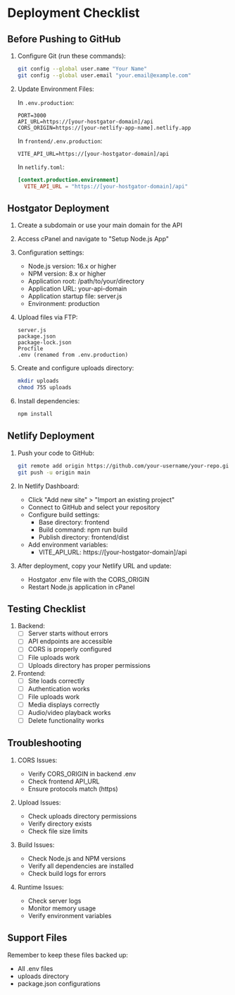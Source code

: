 # Deployment Checklist

## Before Pushing to GitHub

1. Configure Git (run these commands):
   ```bash
   git config --global user.name "Your Name"
   git config --global user.email "your.email@example.com"
   ```

2. Update Environment Files:

   In `.env.production`:
   ```
   PORT=3000
   API_URL=https://[your-hostgator-domain]/api
   CORS_ORIGIN=https://[your-netlify-app-name].netlify.app
   ```

   In `frontend/.env.production`:
   ```
   VITE_API_URL=https://[your-hostgator-domain]/api
   ```

   In `netlify.toml`:
   ```toml
   [context.production.environment]
     VITE_API_URL = "https://[your-hostgator-domain]/api"
   ```

## Hostgator Deployment

1. Create a subdomain or use your main domain for the API
2. Access cPanel and navigate to "Setup Node.js App"
3. Configuration settings:
   - Node.js version: 16.x or higher
   - NPM version: 8.x or higher
   - Application root: /path/to/your/directory
   - Application URL: your-api-domain
   - Application startup file: server.js
   - Environment: production

4. Upload files via FTP:
   ```
   server.js
   package.json
   package-lock.json
   Procfile
   .env (renamed from .env.production)
   ```

5. Create and configure uploads directory:
   ```bash
   mkdir uploads
   chmod 755 uploads
   ```

6. Install dependencies:
   ```bash
   npm install
   ```

## Netlify Deployment

1. Push your code to GitHub:
   ```bash
   git remote add origin https://github.com/your-username/your-repo.git
   git push -u origin main
   ```

2. In Netlify Dashboard:
   - Click "Add new site" > "Import an existing project"
   - Connect to GitHub and select your repository
   - Configure build settings:
     * Base directory: frontend
     * Build command: npm run build
     * Publish directory: frontend/dist
   - Add environment variables:
     * VITE_API_URL: https://[your-hostgator-domain]/api

3. After deployment, copy your Netlify URL and update:
   - Hostgator .env file with the CORS_ORIGIN
   - Restart Node.js application in cPanel

## Testing Checklist

1. Backend:
   - [ ] Server starts without errors
   - [ ] API endpoints are accessible
   - [ ] CORS is properly configured
   - [ ] File uploads work
   - [ ] Uploads directory has proper permissions

2. Frontend:
   - [ ] Site loads correctly
   - [ ] Authentication works
   - [ ] File uploads work
   - [ ] Media displays correctly
   - [ ] Audio/video playback works
   - [ ] Delete functionality works

## Troubleshooting

1. CORS Issues:
   - Verify CORS_ORIGIN in backend .env
   - Check frontend API_URL
   - Ensure protocols match (https)

2. Upload Issues:
   - Check uploads directory permissions
   - Verify directory exists
   - Check file size limits

3. Build Issues:
   - Check Node.js and NPM versions
   - Verify all dependencies are installed
   - Check build logs for errors

4. Runtime Issues:
   - Check server logs
   - Monitor memory usage
   - Verify environment variables

## Support Files

Remember to keep these files backed up:
- All .env files
- uploads directory
- package.json configurations
